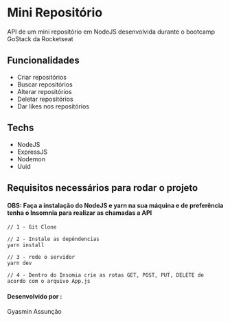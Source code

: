 # Mini Repositório
API de um mini repositório em NodeJS desenvolvida durante o bootcamp GoStack da Rocketseat

## Funcionalidades 
  - Criar repositórios 
  - Buscar repositórios 
  - Alterar repositórios 
  - Deletar repositórios 
  - Dar likes nos repositórios
  
  ## Techs
  - NodeJS
  - ExpressJS
  - Nodemon 
  - Uuid
  
  ## Requisitos necessários para rodar o projeto 
  #### OBS: Faça a instalação do NodeJS e yarn na sua máquina e de preferência tenha o Insomnia  para realizar as chamadas a API 
  
  
  ```   
  // 1 - Git Clone
  
  // 2 - Instale as depêndencias
  yarn install
  
  // 3 - rode o servidor
  yarn dev
  
  // 4 - Dentro do Insomia crie as rotas GET, POST, PUT, DELETE de acordo com o arquivo App.js
  
```
  
  #### Desenvolvido por :
  
  Gyasmin Assunção 
